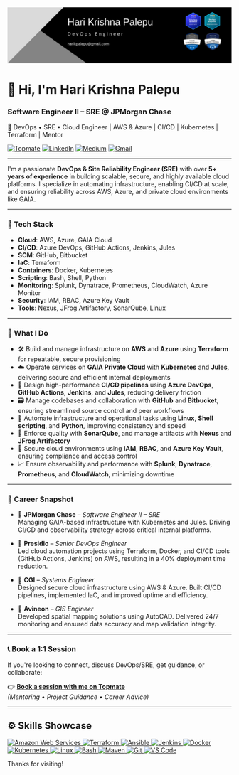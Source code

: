 <div align="center">
  <img src="https://github.com/Haripalepu/Haripalepu/blob/main/git_banner.png" alt="GitHub Banner" width="800"/>
</div>

# 👋 Hi, I'm Hari Krishna Palepu

### Software Engineer II – SRE @ JPMorgan Chase  
🚀 DevOps • SRE • Cloud Engineer | AWS & Azure | CI/CD | Kubernetes | Terraform | Mentor

[![Topmate](https://img.shields.io/badge/Topmate-Book%20a%201:1-green?logo=meetup&style=flat)](https://topmate.io/hari_palepu)
[![LinkedIn](https://img.shields.io/badge/LinkedIn-Connect-blue?logo=linkedin&style=flat)](https://www.linkedin.com/in/haripalepu/)
[![Medium](https://img.shields.io/badge/Medium-Blogs-black?logo=medium&style=flat)](https://medium.com/@hareepalepu)
[![Gmail](https://img.shields.io/badge/Email-harikpalepu@gmail.com-red?logo=gmail&style=flat)](mailto:harikpalepu@gmail.com)

---

I'm a passionate **DevOps & Site Reliability Engineer (SRE)** with over **5+ years of experience** in building scalable, secure, and highly available cloud platforms. I specialize in automating infrastructure, enabling CI/CD at scale, and ensuring reliability across AWS, Azure, and private cloud environments like GAIA.

---

### 🧰 Tech Stack

- **Cloud**: AWS, Azure, GAIA Cloud  
- **CI/CD**: Azure DevOps, GitHub Actions, Jenkins, Jules  
- **SCM**: GitHub, Bitbucket  
- **IaC**: Terraform  
- **Containers**: Docker, Kubernetes  
- **Scripting**: Bash, Shell, Python  
- **Monitoring**: Splunk, Dynatrace, Prometheus, CloudWatch, Azure Monitor  
- **Security**: IAM, RBAC, Azure Key Vault  
- **Tools**: Nexus, JFrog Artifactory, SonarQube, Linux

---

### 🔧 What I Do

- 🛠️ Build and manage infrastructure on **AWS** and **Azure** using **Terraform** for repeatable, secure provisioning  
- ☁️ Operate services on **GAIA Private Cloud** with **Kubernetes** and **Jules**, delivering secure and efficient internal deployments  
- 🚀 Design high-performance **CI/CD pipelines** using **Azure DevOps**, **GitHub Actions**, **Jenkins**, and **Jules**, reducing delivery friction  
- 🗃️ Manage codebases and collaboration with **GitHub** and **Bitbucket**, ensuring streamlined source control and peer workflows  
- 🤖 Automate infrastructure and operational tasks using **Linux**, **Shell scripting**, and **Python**, improving consistency and speed  
- 🧪 Enforce quality with **SonarQube**, and manage artifacts with **Nexus** and **JFrog Artifactory**  
- 🔐 Secure cloud environments using **IAM**, **RBAC**, and **Azure Key Vault**, ensuring compliance and access control  
- 📈 Ensure observability and performance with **Splunk**, **Dynatrace**, **Prometheus**, and **CloudWatch**, minimizing downtime

---

### 💼 Career Snapshot

- 🏢 **JPMorgan Chase** – *Software Engineer II – SRE*  
  Managing GAIA-based infrastructure with Kubernetes and Jules. Driving CI/CD and observability strategy across critical internal platforms.

- 🏢 **Presidio** – *Senior DevOps Engineer*  
  Led cloud automation projects using Terraform, Docker, and CI/CD tools (GitHub Actions, Jenkins) on AWS, resulting in a 40% deployment time reduction.

- 🏢 **CGI** – *Systems Engineer*  
  Designed secure cloud infrastructure using AWS & Azure. Built CI/CD pipelines, implemented IaC, and improved uptime and efficiency.

- 🏢 **Avineon** – *GIS Engineer*  
  Developed spatial mapping solutions using AutoCAD. Delivered 24/7 monitoring and ensured data accuracy and map validation integrity.

---

### 📞 Book a 1:1 Session

If you're looking to connect, discuss DevOps/SRE, get guidance, or collaborate:

👉 [**Book a session with me on Topmate**](https://topmate.io/hari_palepu)  
*(Mentoring • Project Guidance • Career Advice)*

---

## ⚙️ Skills Showcase

<p align="left">
  <!-- AWS -->
<a href="https://aws.amazon.com" target="_blank" rel="noreferrer">
  <img src="https://raw.githubusercontent.com/danielcranney/readme-generator/main/public/icons/skills/aws-colored.svg" width="36" height="36" alt="Amazon Web Services" />
</a>

  <!-- IaC / Automation -->
  <a href="https://www.terraform.io/" target="_blank">
    <img src="https://cdn.jsdelivr.net/gh/devicons/devicon/icons/terraform/terraform-original.svg" width="40" height="40" alt="Terraform" />
  </a>
  <a href="https://www.ansible.com/" target="_blank">
    <img src="https://cdn.jsdelivr.net/gh/devicons/devicon/icons/ansible/ansible-original.svg" width="40" height="40" alt="Ansible" />
  </a>

  <!-- CI/CD -->
  <a href="https://www.jenkins.io/" target="_blank">
    <img src="https://cdn.jsdelivr.net/gh/devicons/devicon/icons/jenkins/jenkins-original.svg" width="40" height="40" alt="Jenkins" />
  </a>

  <!-- Containers -->
  <a href="https://www.docker.com/" target="_blank">
    <img src="https://cdn.jsdelivr.net/gh/devicons/devicon/icons/docker/docker-original.svg" width="40" height="40" alt="Docker" />
  </a>
  <a href="https://kubernetes.io/" target="_blank">
    <img src="https://cdn.jsdelivr.net/gh/devicons/devicon/icons/kubernetes/kubernetes-plain.svg" width="40" height="40" alt="Kubernetes" />
  </a>

  <!-- OS & Scripting -->
  <a href="https://www.linux.org/" target="_blank">
    <img src="https://cdn.jsdelivr.net/gh/devicons/devicon/icons/linux/linux-original.svg" width="40" height="40" alt="Linux" />
  </a>
  <a href="https://www.gnu.org/software/bash/" target="_blank">
    <img src="https://cdn.jsdelivr.net/gh/devicons/devicon/icons/bash/bash-original.svg" width="40" height="40" alt="Bash" />
  </a>
  <a href="https://maven.apache.org/" target="_blank">
    <img src="https://cdn.jsdelivr.net/gh/devicons/devicon/icons/maven/maven-original.svg" width="40" height="40" alt="Maven" />
  </a>
  <a href="https://git-scm.com/" target="_blank" rel="noreferrer">
  <img src="https://raw.githubusercontent.com/danielcranney/readme-generator/main/public/icons/skills/git-colored.svg" width="36" height="36" alt="Git" />
</a>
<a href="https://code.visualstudio.com/" target="_blank" rel="noreferrer">
  <img src="https://raw.githubusercontent.com/danielcranney/readme-generator/main/public/icons/skills/visualstudiocode.svg" width="36" height="36" alt="VS Code" />
</a>
</p>


Thanks for visiting!
